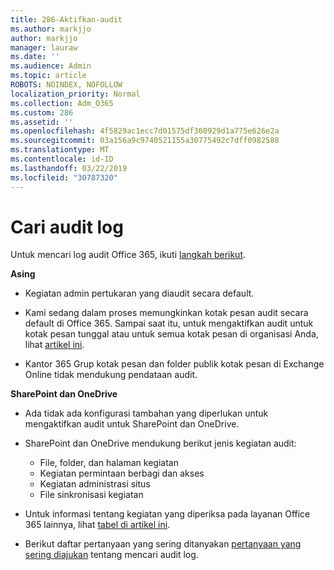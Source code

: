 ```yaml
---
title: 286-Aktifkan-audit
ms.author: markjjo
author: markjjo
manager: lauraw
ms.date: ''
ms.audience: Admin
ms.topic: article
ROBOTS: NOINDEX, NOFOLLOW
localization_priority: Normal
ms.collection: Adm_O365
ms.custom: 286
ms.assetid: ''
ms.openlocfilehash: 4f5829ac1ecc7d01575df360929d1a775e626e2a
ms.sourcegitcommit: 03a156a9c9740521155a30775492c7dff0982588
ms.translationtype: MT
ms.contentlocale: id-ID
ms.lasthandoff: 03/22/2019
ms.locfileid: "30787320"
---
```

# <a name="search-the-audit-log"></a>Cari audit log

Untuk mencari log audit Office 365, ikuti [langkah berikut](https://docs.microsoft.com/office365/securitycompliance/search-the-audit-log-in-security-and-compliance#search-the-audit-log). 

**Asing**

- Kegiatan admin pertukaran yang diaudit secara default.

- Kami sedang dalam proses memungkinkan kotak pesan audit secara default di Office 365. Sampai saat itu, untuk mengaktifkan audit untuk kotak pesan tunggal atau untuk semua kotak pesan di organisasi Anda, lihat [artikel ini](https://docs.microsoft.com/office365/securitycompliance/enable-mailbox-auditing).

- Kantor 365 Grup kotak pesan dan folder publik kotak pesan di Exchange Online tidak mendukung pendataan audit.

**SharePoint dan OneDrive**

- Ada tidak ada konfigurasi tambahan yang diperlukan untuk mengaktifkan audit untuk SharePoint dan OneDrive.

- SharePoint dan OneDrive mendukung berikut jenis kegiatan audit: 

    - File, folder, dan halaman kegiatan
    - Kegiatan permintaan berbagi dan akses
    - Kegiatan administrasi situs
    - File sinkronisasi kegiatan

- Untuk informasi tentang kegiatan yang diperiksa pada layanan Office 365 lainnya, lihat [tabel di artikel ini](https://docs.microsoft.com/office365/securitycompliance/search-the-audit-log-in-security-and-compliance#audited-activities).

- Berikut daftar pertanyaan yang sering ditanyakan [pertanyaan yang sering diajukan](https://docs.microsoft.com/office365/securitycompliance/search-the-audit-log-in-security-and-compliance#frequently-asked-questions) tentang mencari audit log.
